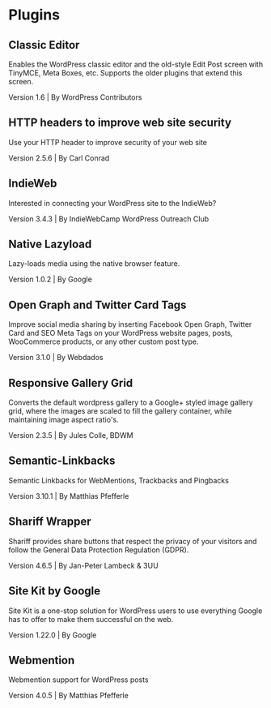 # Plugins

## Classic Editor

Enables the WordPress classic editor and the old-style Edit Post screen with TinyMCE, Meta Boxes, etc. 
Supports the older plugins that extend this screen.

Version 1.6 | By WordPress Contributors

## HTTP headers to improve web site security

Use your HTTP header to improve security of your web site

Version 2.5.6 | By Carl Conrad

## IndieWeb	

Interested in connecting your WordPress site to the IndieWeb?

Version 3.4.3 | By IndieWebCamp WordPress Outreach Club

## Native Lazyload	

Lazy-loads media using the native browser feature.

Version 1.0.2 | By Google

## Open Graph and Twitter Card Tags	

Improve social media sharing by inserting Facebook Open Graph, Twitter Card and SEO Meta Tags on your WordPress website pages, posts, WooCommerce products, or any other custom post type.

Version 3.1.0 | By Webdados

## Responsive Gallery Grid

Converts the default wordpress gallery to a Google+ styled image gallery grid, where the images are scaled to fill the gallery container, while maintaining image aspect ratio's.

Version 2.3.5 | By Jules Colle, BDWM

## Semantic-Linkbacks

Semantic Linkbacks for WebMentions, Trackbacks and Pingbacks

Version 3.10.1 | By Matthias Pfefferle

## Shariff Wrapper

Shariff provides share buttons that respect the privacy of your visitors and follow the General Data Protection Regulation (GDPR).

Version 4.6.5 | By Jan-Peter Lambeck & 3UU

## Site Kit by Google

Site Kit is a one-stop solution for WordPress users to use everything Google has to offer to make them successful on the web.

Version 1.22.0 | By Google

## Webmention

Webmention support for WordPress posts

Version 4.0.5 | By Matthias Pfefferle